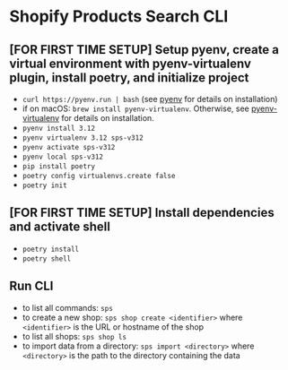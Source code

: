# Shopify Products Search CLI

## [FOR FIRST TIME SETUP] Setup pyenv, create a virtual environment with pyenv-virtualenv plugin, install poetry, and initialize project

- `curl https://pyenv.run | bash` (see [pyenv](https://github.com/pyenv/pyenv) for details on installation)
- if on macOS: `brew install pyenv-virtualenv`. Otherwise, see [pyenv-virtualenv](https://github.com/pyenv/pyenv-virtualenv) for details on installation.
- `pyenv install 3.12`
- `pyenv virtualenv 3.12 sps-v312`
- `pyenv activate sps-v312`
- `pyenv local sps-v312`
- `pip install poetry`
- `poetry config virtualenvs.create false`
- `poetry init`

## [FOR FIRST TIME SETUP] Install dependencies and activate shell

- `poetry install`
- `poetry shell`

## Run CLI

- to list all commands: `sps`
- to create a new shop: `sps shop create <identifier>` where `<identifier>` is the URL or hostname of the shop
- to list all shops: `sps shop ls`
- to import data from a directory: `sps import <directory>` where `<directory>` is the path to the directory containing the data
